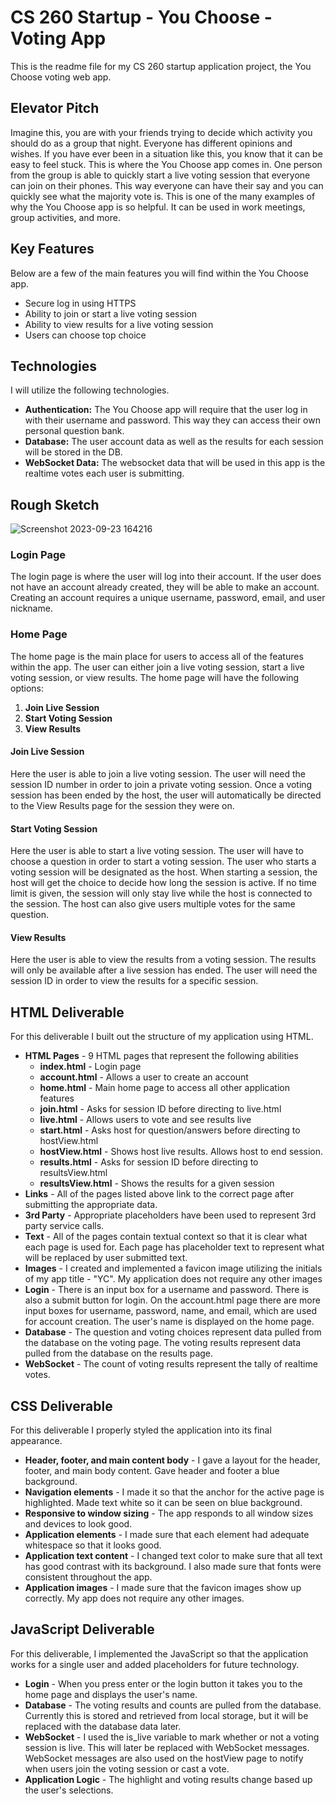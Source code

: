 # CS 260 Startup - You Choose - Voting App

This is the readme file for my CS 260 startup application project, the You Choose voting web app.

## Elevator Pitch

Imagine this, you are with your friends trying to decide which activity you should do as a group that night. Everyone has different opinions and wishes. If you have ever been in a situation like this, you know that it can be easy to feel stuck. This is where the You Choose app comes in. One person from the group is able to quickly start a live voting session that everyone can join on their phones. This way everyone can have their say and you can quickly see what the majority vote is. This is one of the many examples of why the You Choose app is so helpful. It can be used in work meetings, group activities, and more.

## Key Features

Below are a few of the main features you will find within the You Choose app.

- Secure log in using HTTPS
- Ability to join or start a live voting session
- Ability to view results for a live voting session
- Users can choose top choice

## Technologies

I will utilize the following technologies.

- **Authentication:** The You Choose app will require that the user log in with their username and password. This way they can access their own personal question bank.
- **Database:** The user account data as well as the results for each session will be stored in the DB.
- **WebSocket Data:** The websocket data that will be used in this app is the realtime votes each user is submitting.

## Rough Sketch

![Screenshot 2023-09-23 164216](https://github.com/danielhatch7/startup/assets/97316307/4bb8958d-a5b5-4195-9de2-759d139e70e4)

### Login Page

The login page is where the user will log into their account. If the user does not have an account already created, they will be able to make an account. Creating an account requires a unique username, password, email, and user nickname.

### Home Page

The home page is the main place for users to access all of the features within the app. The user can either join a live voting session, start a live voting session, or view results. The home page will have the following options:

1. **Join Live Session**
2. **Start Voting Session**
3. **View Results**

#### Join Live Session

Here the user is able to join a live voting session. The user will need the session ID number in order to join a private voting session. Once a voting session has been ended by the host, the user will automatically be directed to the View Results page for the session they were on.

#### Start Voting Session

Here the user is able to start a live voting session. The user will have to choose a question in order to start a voting session. The user who starts a voting session will be designated as the host. When starting a session, the host will get the choice to decide how long the session is active. If no time limit is given, the session will only stay live while the host is connected to the session. The host can also give users multiple votes for the same question.

#### View Results

Here the user is able to view the results from a voting session. The results will only be available after a live session has ended. The user will need the session ID in order to view the results for a specific session.

## HTML Deliverable

For this deliverable I built out the structure of my application using HTML.

- **HTML Pages** - 9 HTML pages that represent the following abilities
  - **index.html** - Login page
  - **account.html** - Allows a user to create an account
  - **home.html** - Main home page to access all other application features
  - **join.html** - Asks for session ID before directing to live.html
  - **live.html** - Allows users to vote and see results live
  - **start.html** - Asks host for question/answers before directing to hostView.html
  - **hostView.html** - Shows host live results. Allows host to end session.
  - **results.html** - Asks for session ID before directing to resultsView.html
  - **resultsView.html** - Shows the results for a given session
- **Links** - All of the pages listed above link to the correct page after submitting the appropriate data.
- **3rd Party** - Appropriate placeholders have been used to represent 3rd party service calls.
- **Text** - All of the pages contain textual context so that it is clear what each page is used for. Each page has placeholder text to represent what will be replaced by user submitted text.
- **Images** - I created and implemented a favicon image utilizing the initials of my app title - "YC". My application does not require any other images
- **Login** - There is an input box for a username and password. There is also a submit button for login. On the account.html page there are more input boxes for username, password, name, and email, which are used for account creation. The user's name is displayed on the home page.
- **Database** - The question and voting choices represent data pulled from the database on the voting page. The voting results represent data pulled from the database on the results page.
- **WebSocket** - The count of voting results represent the tally of realtime votes.

## CSS Deliverable

For this deliverable I properly styled the application into its final appearance.

- **Header, footer, and main content body** - I gave a layout for the header, footer, and main body content. Gave header and footer a blue background.
- **Navigation elements** - I made it so that the anchor for the active page is highlighted. Made text white so it can be seen on blue background.
- **Responsive to window sizing** - The app responds to all window sizes and devices to look good.
- **Application elements** - I made sure that each element had adequate whitespace so that it looks good.
- **Application text content** - I changed text color to make sure that all text has good contrast with its background. I also made sure that fonts were consistent throughout the app.
- **Application images** - I made sure that the favicon images show up correctly. My app does not require any other images.

## JavaScript Deliverable

For this deliverable, I implemented the JavaScript so that the application works for a single user and added placeholders for future technology.

- **Login** - When you press enter or the login button it takes you to the home page and displays the user's name.
- **Database** - The voting results and counts are pulled from the database. Currently this is stored and retrieved from local storage, but it will be replaced with the database data later.
- **WebSocket** - I used the is_live variable to mark whether or not a voting session is live. This will later be replaced with WebSocket messages. WebSocket messages are also used on the hostView page to notify when users join the voting session or cast a vote.
- **Application Logic** - The highlight and voting results change based up the user's selections.
